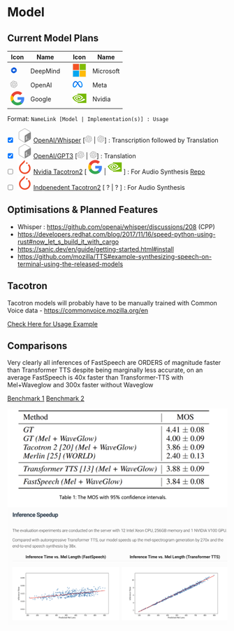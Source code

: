 # Model

<!-- ## VARIABLES -->
[BashIcon]: ./assets/bash.svg
[PytorchIcon]: ./assets/pytorch.svg
[tfIcon]: ./assets/tf.svg

[MsftIcon]: ./assets/microsoft.svg
[MetaIcon]: ./assets/meta.png
[NvidiaIcon]: ./assets/nvidia.svg
[GoogleIcon]: ./assets/google.svg
[DeepMindIcon]: ./assets/deepmind.png
[OpenAIIcon]: ./assets/openai.png

## Current Model Plans
| Icon                           | Name       | |Icon| Name|
|--------------------------------|------------|-|-|-|
| ![DeepMind.icon][DeepMindIcon] | DeepMind   | | ![Microsoft.icon][MsftIcon]         | Microsoft |
| ![OpenAI.icon][OpenAIIcon]     | OpenAI     | | ![Meta.icon][MetaIcon]         | Meta       |
| ![Google.icon][GoogleIcon]     | Google     | | ![Nvidia.icon][NvidiaIcon]     | Nvidia     |

<!-- | ![tf.icon][tfIcon]             | TensorFlow |
| ![pytorch.icon][PytorchIcon]   | Pytorch    |
| ![bash.icon][BashIcon]   | Shell/Binary    | -->

Format: `NameLink [Model | Implementation(s)] : Usage`

- [x] ![bash.icon][BashIcon] [OpenAI/Whisper](https://github.com/openai/whisper) [![OpenAI.icon][OpenAIIcon] | ![OpenAI.icon][OpenAIIcon]] : Transcription followed by Translation
- [x] ![bash.icon][BashIcon]  [OpenAI/GPT3](https://openai.com/api/) [![OpenAI.icon][OpenAIIcon] | ![OpenAI.icon][OpenAIIcon]] : Translation
- [ ] ![pytorch.icon][PytorchIcon] [Nvidia Tacotron2](https://pytorch.org/hub/nvidia_deeplearningexamples_tacotron2/) [ ![Google.icon][GoogleIcon] | ![Nvidia.icon][NvidiaIcon]  ] : For Audio Synthesis [Repo](https://github.com/NVIDIA/tacotron2)
- [ ] ![pytorch.icon][PytorchIcon] [Indpenedent Tacotron2](https://github.com/Tomiinek/Multilingual_Text_to_Speech) [ ? | ?  ] : For Audio Synthesis

## Optimisations & Planned Features
- Whisper : https://github.com/openai/whisper/discussions/208 (CPP)
- https://developers.redhat.com/blog/2017/11/16/speed-python-using-rust#now_let_s_build_it_with_cargo
- https://sanic.dev/en/guide/getting-started.html#install
- https://github.com/mozilla/TTS#example-synthesizing-speech-on-terminal-using-the-released-models

## Tacotron
Tacotron models will probably have to be manually trained with Common Voice data - https://commonvoice.mozilla.org/en

[Check Here for Usage Example](https://github.com/s3nh/pytorch-tacotron2)

## Comparisons
Very clearly all inferences of FastSpeech are ORDERS of magnitude faster than Transformer TTS despite being marginally less accurate, on an average FastSpeech is 40x faster than Transformer-TTS with Mel+Waveglow and 300x faster without Waveglow

[Benchmark 1](https://www.microsoft.com/en-us/research/blog/fastspeech-new-text-to-speech-model-improves-on-speed-accuracy-and-controllability/)
[Benchmark 2](https://speechresearch.github.io/fastspeech/)

![FastSpeech](./images/comparisons.png)
![FastSpeech](./images/fastvstts.png)